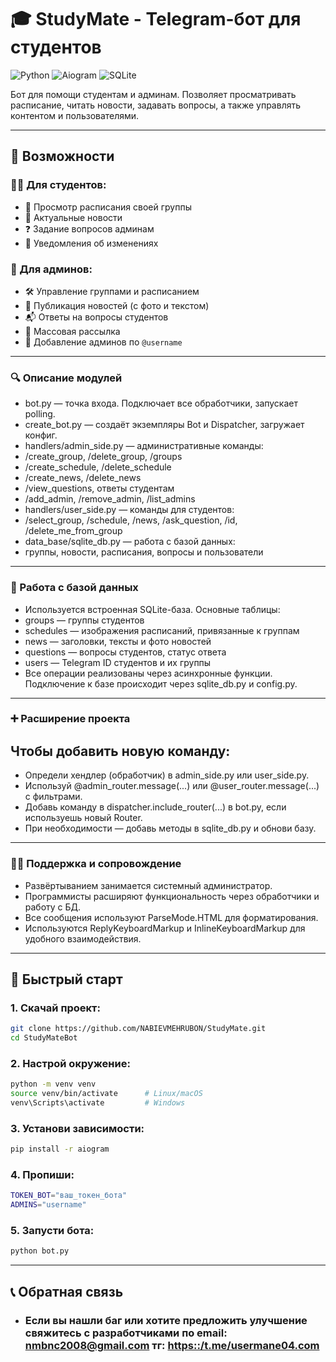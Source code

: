 # 🎓 StudyMate - Telegram-бот для студентов

![Python](https://img.shields.io/badge/Python-3.9+-blue.svg)
![Aiogram](https://img.shields.io/badge/Aiogram-3.x-green.svg)
![SQLite](https://img.shields.io/badge/SQLite-3-lightgrey.svg)

Бот для помощи студентам и админам. Позволяет просматривать расписание, читать новости, задавать вопросы, а также управлять контентом и пользователями.

---

## 🌟 Возможности

### 👨‍🎓 Для студентов:
- 📅 Просмотр расписания своей группы
- 📰 Актуальные новости
- ❓ Задание вопросов админам
- 🔔 Уведомления об изменениях

### 👑 Для админов:
- 🛠 Управление группами и расписанием
- 📢 Публикация новостей (с фото и текстом)
- 📬 Ответы на вопросы студентов
- 🔄 Массовая рассылка
- 👤 Добавление админов по `@username`

---

### 🔍 Описание модулей
 - bot.py — точка входа. Подключает все обработчики, запускает polling.
 - create_bot.py — создаёт экземпляры Bot и Dispatcher, загружает конфиг.
 - handlers/admin_side.py — административные команды:
 - /create_group, /delete_group, /groups
 - /create_schedule, /delete_schedule
 - /create_news, /delete_news
 - /view_questions, ответы студентам
 - /add_admin, /remove_admin, /list_admins
 - handlers/user_side.py — команды для студентов:
 - /select_group, /schedule, /news, /ask_question, /id, /delete_me_from_group
 - data_base/sqlite_db.py — работа с базой данных:
 - группы, новости, расписания, вопросы и пользователи

---

### 💾 Работа с базой данных
 - Используется встроенная SQLite-база. Основные таблицы:
 - groups — группы студентов
 - schedules — изображения расписаний, привязанные к группам
 - news — заголовки, тексты и фото новостей
 - questions — вопросы студентов, статус ответа
 - users — Telegram ID студентов и их группы
 - Все операции реализованы через асинхронные функции. Подключение к базе происходит через sqlite_db.py и config.py.

---

### ➕ Расширение проекта
## Чтобы добавить новую команду:
 - Определи хендлер (обработчик) в admin_side.py или user_side.py.
 - Используй @admin_router.message(...) или @user_router.message(...) с фильтрами.
 - Добавь команду в dispatcher.include_router(...) в bot.py, если используешь новый Router.
 - При необходимости — добавь методы в sqlite_db.py и обнови базу.

---

### 👨‍💻 Поддержка и сопровождение
 - Развёртыванием занимается системный администратор.
 - Программисты расширяют функциональность через обработчики и работу с БД.
 - Все сообщения используют ParseMode.HTML для форматирования.
 - Используются ReplyKeyboardMarkup и InlineKeyboardMarkup для удобного взаимодействия.

---

## 🚀 Быстрый старт

### 1. Скачай проект:

```bash
git clone https://github.com/NABIEVMEHRUBON/StudyMate.git
cd StudyMateBot
```

### 2. Настрой окружение:

```bash
python -m venv venv
source venv/bin/activate      # Linux/macOS
venv\Scripts\activate         # Windows
```

### 3. Установи зависимости:

```bash
pip install -r aiogram
```

### 4. Пропиши:

```bash
TOKEN_BOT="ваш_токен_бота"
ADMINS="username"
```

### 5. Запусти бота:

```bash
python bot.py
```



---

## 📞 Обратная связь
- ### Если вы нашли баг или хотите предложить улучшение свяжитесь с разработчиками по email: nmbnc2008@gmail.com тг: [https::/t.me/usermane04.com](https://t.me/usermane04)
